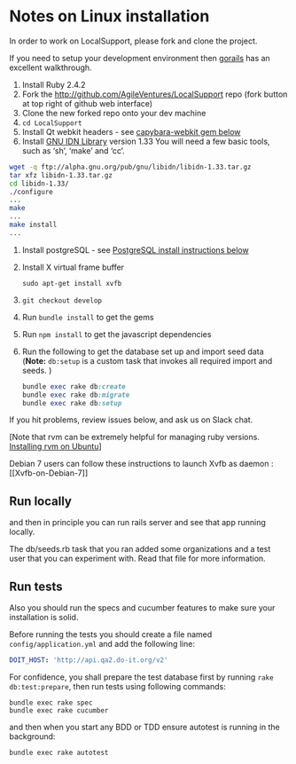 Notes on Linux installation
===========================

In order to work on LocalSupport, please fork and clone the project.

If you need to setup your development environment then [gorails](https://gorails.com/setup/ubuntu/17.10) has an excellent walkthrough.

1. Install Ruby 2.4.2
1. Fork the http://github.com/AgileVentures/LocalSupport repo (fork button at top right of github web interface)
1. Clone the new forked repo onto your dev machine
1. `cd LocalSupport`
1. Install Qt webkit headers - see [capybara-webkit gem below](issues.md#capybara-webkit-gem)
1. Install [GNU IDN Library](http://www.gnu.org/software/libidn/#downloading) version 1.33
  You will need a few basic tools, such as ‘sh’, ‘make’ and ‘cc’.
  ```bash
  wget -q ftp://alpha.gnu.org/pub/gnu/libidn/libidn-1.33.tar.gz
  tar xfz libidn-1.33.tar.gz
  cd libidn-1.33/
  ./configure
  ...
  make
  ...
  make install
  ...
  ```

1. Install postgreSQL - see [PostgreSQL install instructions below](issues.md#postgresql-install)
1. Install X virtual frame buffer

    `sudo apt-get install xvfb`
1. `git checkout develop`
1. Run `bundle install` to get the gems
1. Run `npm install` to get the javascript dependencies
1. Run the following to get the database set up and import seed data (**Note:** `db:setup` is a custom task that invokes all required import and seeds. )

    ```ruby
    bundle exec rake db:create
    bundle exec rake db:migrate
    bundle exec rake db:setup
    ```

If you hit problems, review issues below, and ask us on Slack chat.

[Note that rvm can be extremely helpful for managing ruby versions.  [Installing rvm on Ubuntu](https://www.digitalocean.com/community/articles/how-to-install-ruby-on-rails-on-ubuntu-12-04-lts-precise-pangolin-with-rvm)]

Debian 7 users can follow these instructions to launch Xvfb as daemon : [[Xvfb-on-Debian-7]]

## Run locally
and then in principle you can run rails server and see that app running locally.

The db/seeds.rb task that you ran added some organizations and a test user that you can experiment with. Read that file for more information.

## Run tests

Also you should run the specs and cucumber features to make sure your installation is solid.

Before running the tests you should create a file named `config/application.yml` and add the following line:

```yaml
DOIT_HOST: 'http://api.qa2.do-it.org/v2'
```


For confidence, you shall prepare the test database first by running
`rake db:test:prepare`, then run tests using following commands:

    bundle exec rake spec
    bundle exec rake cucumber

and then when you start any BDD or TDD ensure autotest is running in the background:

    bundle exec rake autotest
